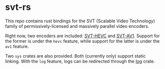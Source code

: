 # svt-rs

This repo contains rust bindings for the SVT (Scalable Video Technology) family of permissively-licensed and massively parallel video encoders. 

Right now, two encoders are included: [SVT-HEVC](https://github.com/OpenVisualCloud/SVT-HEVC) and [SVT-AV1](https://gitlab.com/AOMediaCodec/SVT-AV1). Support for the former is under the `hevc` feature, while support for the latter is under the `av1` feature.

Two `sys` crates are also provided. Both (currently only) support static linking. With the `log` feature, logs can be redirected through the [log](https://docs.rs/log/latest/log/
) crate.